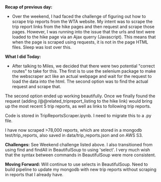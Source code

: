 **Recap of previous day:**
- Over the weekend, I had faced the challenge of figuring out how to scrape trip reports from the WTA website.  My intent was to scrape the trip report links from the hike pages and then request and scrape those pages.  However, I was running into the issue that the urls and text were loaded to the hike page via an Ajax querry (Javascript).  This means that when the page is scraped using requests, it is not in the page HTML files. Sleep was lost over this.

**What I did Today:**
- After talking to Miles, we decided that there were two potential "correct routes" to take for this.  The first is to use the selenium package to make the webscraper act like an actual webpage and wait for the request to load the data into the html.  The second option was to find the actual request and scrape that.  

The second option ended up working beautifully.  Once we finally found the request (adding /@@related_tripreport_listing to the hike link) would bring up the most recent 5 trip reports, as well as links to following trip reports.

Code is stored in TripReportsScraper.ipynb.  I need to migrate this to a .py file.

I have now scraped >78,000 reports, which are stored in a mongodb test/trip_reports, also saved in data/trip_reports.json  and on AWS S3.


**Challenges:**
See Weekend challenge listed above.  I also transitioned from using find and findAll in BeautifulSoup to using 'select'.  I very much wish that the syntax between commands in BeautifulSoup were more consistent.

**Moving Forward:**
Will continue to use selects in BeautifulSoup.
Need to build pipeline to update my mongodb with new trip reports without scraping in reports that I already have.
